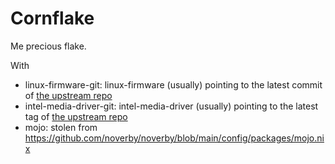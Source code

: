 # Cornflake

Me precious flake.

With

- linux-firmware-git: linux-firmware (usually) pointing to the latest commit of [the upstream repo](https://git.kernel.org/pub/scm/linux/kernel/git/firmware/linux-firmware.git)
- intel-media-driver-git: intel-media-driver (usually) pointing to the latest tag of [the upstream repo](https://github.com/intel/media-driver.git)
- mojo: stolen from https://github.com/noverby/noverby/blob/main/config/packages/mojo.nix
